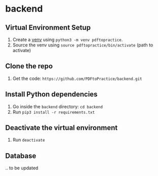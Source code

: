 # backend

<!-- 
## Virtual Environment Setup

This allows you to install all the Python dependencies in a "box" so they are not globally installed and don't clash with other projects.

1. Install [virtualenv](https://virtualenv.pypa.io/en/stable/): pip install virtualenv
2. Install [virtualenvwrapper](https://virtualenvwrapper.readthedocs.io/en/latest/install.html): pip install virtualenvwrapper *You can skip this and use virtualenv installed in a step before directly, virtualenvwrapper allows for nice interfacing with virtualenv
3. Source the `virtualenvwrapper: source /usr/local/bin/virtualenvwrapper.sh` NOTE: To help do this automatically on every new shell you open add the line above to your `.bash_profile` or `.bashrc`
4. Create a new env for the project: `mkvirtualenv pdftopractice`
 -->
## Virtual Environment Setup

1. Create a [venv](https://docs.python.org/3/library/venv.html) using `python3 -m venv pdftopractice`. 
2. Source the venv using `source pdftopractice/bin/activate` (path to activate)

## Clone the repo 

1. Get the code: `https://github.com/PDFtoPractice/backend.git`

## Install Python dependencies 

1. Go inside the `backend` directory: `cd backend`
2. Run `pip3 install -r requirements.txt`

## Deactivate the virtual environment 

1. Run `deactivate` 

## Database 

.. to be updated
